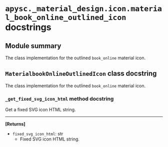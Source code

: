 # `apysc._material_design.icon.material_book_online_outlined_icon` docstrings

## Module summary

The class implementation for the outlined `book_online` material icon.

## `MaterialbookOnlineOutlinedIcon` class docstring

The class implementation for the outlined `book_online` material icon.

### `_get_fixed_svg_icon_html` method docstring

Get a fixed SVG icon HTML string.<hr>

**[Returns]**

- `fixed_svg_icon_html`: str
  - Fixed SVG icon HTML string.
